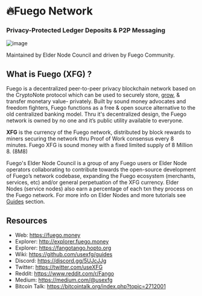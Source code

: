# 🔥Fuego Network

### Privacy-Protected Ledger Deposits & P2P Messaging

![image](https://raw.githubusercontent.com/usexfg/fuego-data/master/images/fuegoline.gif)

Maintained by Elder Node Council and driven by Fuego Community.

## What is Fuego (XFG) ?

Fuego is a decentralized peer-to-peer privacy blockchain network based on the CryptoNote protocol which can be used to securely store, [grow](https://github.com/usexfg/cold-dao), & transfer monetary value- privately.
Built by sound money advocates and freedom fighters, Fuego functions as a free & open source alternative to the old centralized banking model. Thru it's decentralized design, the Fuego network is owned by no one and it’s public utility available to everyone.

<b>XFG</b> is the currency of the Fuego network, distributed by block rewards to miners securing the network thru Proof of Work consensus every 8 minutes. 
Fuego XFG is sound money with a fixed limited supply of 8 Million 8. (8M8)

Fuego's Elder Node Council is a group of any Fuego users or Elder Node operators collaborating to contribute towards the open-source development of Fuego’s network codebase, expanding the Fuego ecosystem (merchants, services, etc) and/or general perpetuation of the XFG currency. 
Elder Nodes (service nodes) also earn a percentage of each txn they process on the Fuego network. For more info on Elder Nodes and more tutorials see  [Guides](https://github.com/usexfg/Guides/wiki/Run-an-Elder-Node) section.

## Resources

-   Web: <https://fuego.money>
-   Explorer: <http://explorer.fuego.money>
-   Explorer: <https://fangotango.hopto.org>
-   Wiki:  <https://github.com/usexfg/guides>
-   Discord: <https://discord.gg/5UJcJJg>
-   Twitter: <https://twitter.com/useXFG>
-   Reddit: <https://www.reddit.com/r/Fango>
-   Medium: <https://medium.com/@usexfg>
-   Bitcoin Talk: <https://bitcointalk.org/index.php?topic=2712001>
